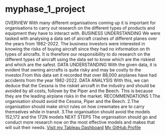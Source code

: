 # myphase_1_project
OVERVIEW
With many different organisations coming up it is important for organisations to carry out research on the different types of products and equipment they have to interact with. 
BUSINESS UNDERSTANDING
We were tasked with analysing a data set of aircraft crashes of different planes over the years from 1982-2022. The business investors were interested in knowing the risks of buying aircraft since they had no information on th types of aircrafts.
It is therefore our responsibility to do research on the different types of aircraft using the data set to know which are the riskiest and which are the safest.
DATA UNDERSTANDING
With the given data, it is evident that owning aircrafts is quite risky and may be costly to the investor.From this data set it recorded that over 88,000 airplanes have had accidents from the year 1982-2022.
DATA ANALYSIS
With this, we can deduce that the Cessna is the riskiet aircraft in the industry and should be avoided by all costs, followe by the Piper and the Beech. This is because they are the leading airplane risks in the market.
RECOMMENDATIONS
1.The organisation should avoid the Cessna, Piper and the Beech.
2.The organisation should make strict rules on how crewmates are to carry themselves while in transit.
3.The organisation should avoid the models 152,172 and the 172N models
NEXT STEPS
The organisation should go and conduct more research now on the most effective models and makes that will suit their needs.
[Visit my Tableau Dashboard](https://public.tableau.com/views/Aircraftcrashanalysis_17512302424330/Sheet1?:language=en-US&publish=yes&:sid=&:redirect=auth&:display_count=n&:origin=viz_share_link)
[My GitHub Profile](https://github.com/Carlton-2025)


